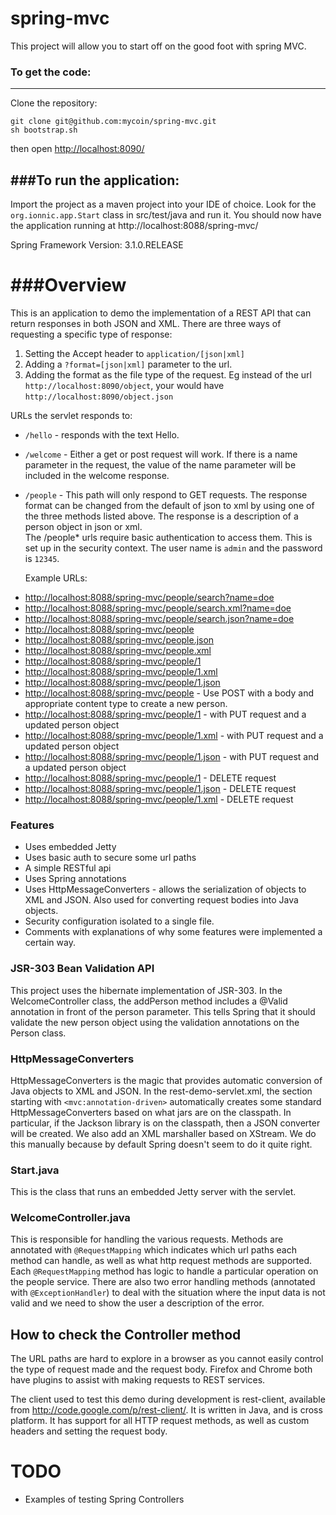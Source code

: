 spring-mvc
========

This project will allow you to start off on the good foot with spring MVC.


### To get the code:
-------------------
Clone the repository:

```
git clone git@github.com:mycoin/spring-mvc.git
sh bootstrap.sh
```

then open <http://localhost:8090/>

###To run the application:
-------------------
Import the project as a maven project into your IDE of choice. 
Look for the `org.ionnic.app.Start` class in src/test/java and run it. You should now have the application running at http://localhost:8088/spring-mvc/


Spring Framework Version: 3.1.0.RELEASE


###Overview
========

This is an application to demo the implementation of a REST API that can return responses in both JSON and XML. 
There are three ways of requesting a specific type of response:

1. Setting the Accept header to `application/[json|xml]`
2. Adding a `?format=[json|xml]` parameter to the url.
3. Adding the format as the file type of the request. Eg instead of the url `http://localhost:8090/object`, your would have `http://localhost:8090/object.json`

URLs the servlet responds to:

+ `/hello` - responds with the text Hello.
+ `/welcome` - Either a get or post request will work. If there is a name parameter in the request, the value of the name parameter will be 
		included in the welcome response. 
+ `/people` - This path will only respond to GET requests. The response format can be changed from the default of json to xml by using one of the 
	three methods listed above. The response is a description of a person object in json or xml.  
	The /people* urls require basic authentication to access them. This is set up in the security context. The user name is `admin` and the password is `12345`.

	Example URLs:

* <http://localhost:8088/spring-mvc/people/search?name=doe>
* <http://localhost:8088/spring-mvc/people/search.xml?name=doe>
* <http://localhost:8088/spring-mvc/people/search.json?name=doe>
* <http://localhost:8088/spring-mvc/people>
* <http://localhost:8088/spring-mvc/people.json>
* <http://localhost:8088/spring-mvc/people.xml>
* <http://localhost:8088/spring-mvc/people/1>
* <http://localhost:8088/spring-mvc/people/1.xml>
* <http://localhost:8088/spring-mvc/people/1.json>
* <http://localhost:8088/spring-mvc/people> - Use POST with a body and appropriate content type to create a new person.
* <http://localhost:8088/spring-mvc/people/1> - with PUT request and a updated person object
* <http://localhost:8088/spring-mvc/people/1.xml> - with PUT request and a updated person object    
* <http://localhost:8088/spring-mvc/people/1.json> - with PUT request and a updated person object
* <http://localhost:8088/spring-mvc/people/1> - DELETE request
* <http://localhost:8088/spring-mvc/people/1.json> - DELETE request
* <http://localhost:8088/spring-mvc/people/1.xml> - DELETE request

### Features

* Uses embedded Jetty
* Uses basic auth to secure some url paths
* A simple RESTful api
* Uses Spring annotations
* Uses HttpMessageConverters - allows the serialization of objects to XML and JSON. Also used for converting request bodies into Java objects.
* Security configuration isolated to a single file.
* Comments with explanations of why some features were implemented a certain way.


### JSR-303 Bean Validation API

This project uses the hibernate implementation of JSR-303. In the WelcomeController class, the addPerson method includes a @Valid annotation in front of the person parameter. This tells Spring that it should validate the new person object using the validation annotations on the Person class. 


### HttpMessageConverters

HttpMessageConverters is the magic that provides automatic conversion of Java objects to XML and JSON. In the rest-demo-servlet.xml, the 
section starting with `<mvc:annotation-driven>` automatically creates some standard HttpMessageConverters based on what jars are on the classpath. In particular, if the 
Jackson library is on the classpath, then a JSON converter will be created. We also add an XML marshaller based on XStream. We do this manually because by default Spring doesn't seem to do it quite right.


### Start.java

This is the class that runs an embedded Jetty server with the servlet. 

### WelcomeController.java

This is responsible for handling the various requests. Methods are annotated with `@RequestMapping` which indicates which url paths each method can handle, as well as what http request methods are supported. Each `@RequestMapping` method has logic to handle a particular operation on the people service. 
There are also two error handling methods (annotated with `@ExceptionHandler`) to deal with the situation where the input data is not valid and we need to show the user a description of the error.

How to check the Controller method
----------------------------------

The URL paths are hard to explore in a browser as you cannot easily control the type of request made and the request body. Firefox and Chrome both have plugins to assist with making requests to REST services. 

The client used to test this demo during development is rest-client, available from http://code.google.com/p/rest-client/. It is written in Java, and is cross platform. It has support for all HTTP request methods, as well as custom headers and setting the request body.



TODO
====

* Examples of testing Spring Controllers
